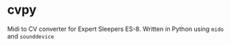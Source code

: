 # cvpy

Midi to CV converter for Expert Sleepers ES-8.
Written in Python using `mido` and `sounddevice`
